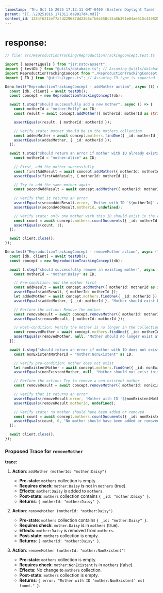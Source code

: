 ```yaml
---
timestamp: 'Thu Oct 16 2025 17:13:11 GMT-0400 (Eastern Daylight Time)'
parent: '[[..\20251016_171311.da9917d4.md]]'
content_id: 1284f6212ef7a4d229687dd23b8cfb6a658c35a8b391e04ae615c430825b6803
---
```


# response:

```typescript
// file: src/ReproductionTracking/ReproductionTrackingConcept.test.ts

import { assertEquals } from "jsr:@std/assert";
import { testDb } from "@utils/database.ts"; // Assuming @utils/database.ts exists and provides testDb
import ReproductionTrackingConcept from "./ReproductionTrackingConcept.ts";
import { ID } from "@utils/types.ts"; // Assuming ID type is imported from @utils/types.ts

Deno.test("ReproductionTrackingConcept - addMother action", async (t) => {
  const [db, client] = await testDb();
  const concept = new ReproductionTrackingConcept(db);

  await t.step("should successfully add a new mother", async () => {
    const motherId = "mother:Molly" as ID;
    const result = await concept.addMother({ motherId: motherId as string });

    assertEquals(result, { motherId: motherId });

    // Verify state: mother should be in the mothers collection
    const addedMother = await concept.mothers.findOne({ _id: motherId });
    assertEquals(addedMother, { _id: motherId });
  });

  await t.step("should return an error if mother with ID already exists", async () => {
    const motherId = "mother:Alice" as ID;
    
    // First, add the mother successfully
    const firstAddResult = await concept.addMother({ motherId: motherId as string });
    assertEquals(firstAddResult, { motherId: motherId });

    // Try to add the same mother again
    const secondAddResult = await concept.addMother({ motherId: motherId as string });
    
    // Verify that it returns an error
    assertEquals(secondAddResult.error, `Mother with ID '${motherId}' already exists.`);
    assertEquals(secondAddResult.motherId, undefined);

    // Verify state: only one mother with this ID should exist in the collection
    const count = await concept.mothers.countDocuments({ _id: motherId });
    assertEquals(count, 1);
  });

  await client.close();
});

Deno.test("ReproductionTrackingConcept - removeMother action", async (t) => {
  const [db, client] = await testDb();
  const concept = new ReproductionTrackingConcept(db);

  await t.step("should successfully remove an existing mother", async () => {
    const motherId = "mother:Daisy" as ID;

    // Pre-condition: Add the mother first
    const addResult = await concept.addMother({ motherId: motherId as string });
    assertEquals(addResult, { motherId: motherId });
    let addedMother = await concept.mothers.findOne({ _id: motherId });
    assertEquals(addedMother, { _id: motherId }, "Mother should exist before removal");

    // Perform the action: Remove the mother
    const removeResult = await concept.removeMother({ motherId: motherId as string });
    assertEquals(removeResult, { motherId: motherId });

    // Post-condition: Verify the mother is no longer in the collection
    const removedMother = await concept.mothers.findOne({ _id: motherId });
    assertEquals(removedMother, null, "Mother should no longer exist after removal");
  });

  await t.step("should return an error if mother with ID does not exist", async () => {
    const nonExistentMotherId = "mother:NonExistent" as ID;

    // Verify pre-condition: mother does not exist
    let nonExistentMother = await concept.mothers.findOne({ _id: nonExistentMotherId });
    assertEquals(nonExistentMother, null, "Mother should not exist initially");

    // Perform the action: Try to remove a non-existent mother
    const removeResult = await concept.removeMother({ motherId: nonExistentMotherId as string });

    // Verify that it returns an error
    assertEquals(removeResult.error, `Mother with ID '${nonExistentMotherId}' not found.`);
    assertEquals(removeResult.motherId, undefined);

    // Verify state: no mother should have been added or removed
    const count = await concept.mothers.countDocuments({ _id: nonExistentMotherId });
    assertEquals(count, 0, "No mother should have been added or removed");
  });

  await client.close();
});
```

### Proposed Trace for `removeMother`

**trace:**

1. **Action**: `addMother (motherId: "mother:Daisy")`
   * **Pre-state**: `mothers` collection is empty.
   * **Requires check**: `mother:Daisy` is not in `mothers` (true).
   * **Effects**: `mother:Daisy` is added to `mothers`.
   * **Post-state**: `mothers` collection contains `{ _id: "mother:Daisy" }`.
   * **Returns**: `{ motherId: "mother:Daisy" }`.

2. **Action**: `removeMother (motherId: "mother:Daisy")`
   * **Pre-state**: `mothers` collection contains `{ _id: "mother:Daisy" }`.
   * **Requires check**: `mother:Daisy` is in `mothers` (true).
   * **Effects**: `mother:Daisy` is removed from `mothers`.
   * **Post-state**: `mothers` collection is empty.
   * **Returns**: `{ motherId: "mother:Daisy" }`.

3. **Action**: `removeMother (motherId: "mother:NonExistent")`
   * **Pre-state**: `mothers` collection is empty.
   * **Requires check**: `mother:NonExistent` is in `mothers` (false).
   * **Effects**: No change to `mothers` collection.
   * **Post-state**: `mothers` collection is empty.
   * **Returns**: `{ error: "Mother with ID 'mother:NonExistent' not found." }`.
